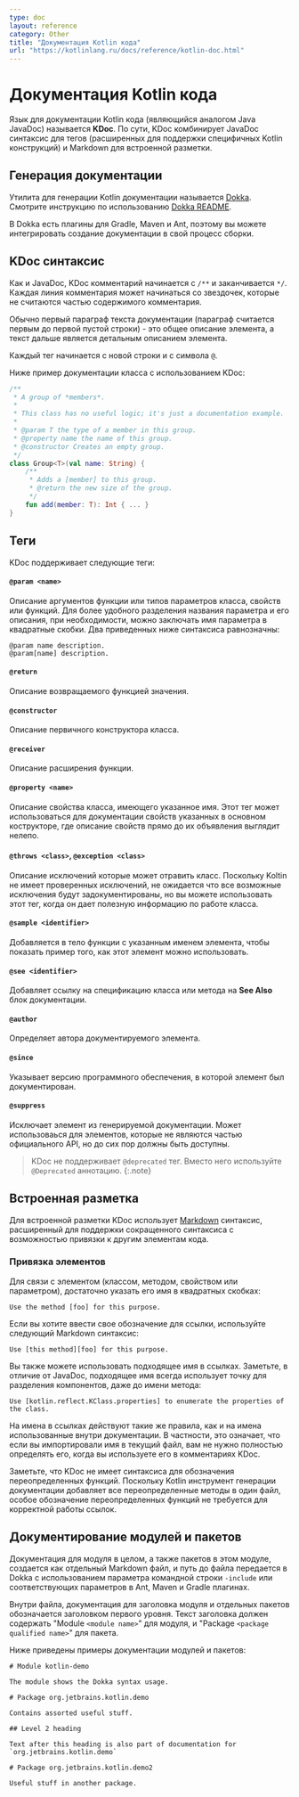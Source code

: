 ```yaml
---
type: doc
layout: reference
category: Other
title: "Документация Kotlin кода"
url: "https://kotlinlang.ru/docs/reference/kotlin-doc.html"
---
```


# Документация Kotlin кода

Язык для документации Kotlin кода (являющийся аналогом Java JavaDoc) называется **KDoc**. По сути, KDoc
комбинирует JavaDoc синтаксис для тегов (расширенных для поддержки специфичных Kotlin конструкций) и Markdown для встроенной разметки.

## Генерация документации

Утилита для генерации Kotlin документации называется [Dokka](https://github.com/Kotlin/dokka). Смотрите инструкцию по использованию
[Dokka README](https://github.com/Kotlin/dokka/blob/master/README.md).

В Dokka есть плагины для Gradle, Maven и Ant, поэтому вы можете интегрировать создание документации в свой процесс сборки.

## KDoc синтаксис

Как и JavaDoc, KDoc комментарий начинается с `/**` и заканчивается `*/`. Каждая линия комментария может начинаться со звездочек, которые не считаются частью содержимого комментария.

Обычно первый параграф текста документации (параграф считается первым до первой пустой строки) - это общее описание элемента, а текст дальше является детальным описанием элемента.

Каждый тег начинается с новой строки и с символа `@`.

Ниже пример документации класса с использованием KDoc:

``` kotlin
/**
 * A group of *members*.
 *
 * This class has no useful logic; it's just a documentation example.
 *
 * @param T the type of a member in this group.
 * @property name the name of this group.
 * @constructor Creates an empty group.
 */
class Group<T>(val name: String) {
    /**
     * Adds a [member] to this group.
     * @return the new size of the group.
     */
    fun add(member: T): Int { ... }
}
```

## Теги

KDoc поддерживает следующие теги:

#### `@param <name>`

Описание аргументов функции или типов параметров класса, свойств или функций.
Для более удобного разделения названия параметра и его описания, при необходимости, можно заключать имя параметра в квадратные скобки. Два приведенных ниже синтаксиса равнозначны:

```
@param name description.
@param[name] description.
```

#### `@return`

Описание возвращаемого функцией значения.

#### `@constructor`

Описание первичного конструктора класса.

#### `@receiver`

Описание расширения функции.

#### `@property <name>`

Описание свойства класса, имеющего указанное имя. Этот тег может использоваться для документации свойств указанных в основном кострукторе, где описание свойств прямо до их объявления выглядит нелепо.

#### `@throws <class>`, `@exception <class>`

Описание исключений которые может отравить класс. Поскольку Koltin не имеет проверенных исключений, не ожидается что все возможные исключения будут задокументированы, но вы можете использовать этот тег, когда он дает полезную информацию по работе класса.

#### `@sample <identifier>`

Добавляется в тело функции с указанным именем элемента, чтобы показать пример того, как этот элемент можно использовать.

#### `@see <identifier>`

Добавляет ссылку на спецификацию класса или метода на **See Also** блок документации.

#### `@author`

Определяет автора документируемого элемента.

#### `@since`

Указывает версию программного обеспечения, в которой элемент был документирован.

#### `@suppress`

Исключает элемент из генерируемой документации. Может использоваься для элементов, которые не являются частью официального API, но до сих пор должны быть доступны.

> KDoc не поддерживает `@deprecated` тег. Вместо него используйте `@Deprecated` аннотацию.
{:.note}


## Встроенная разметка

Для встроенной разметки KDoc использует [Markdown](http://daringfireball.net/projects/markdown/syntax) синтаксис, расширенный для поддержки сокращенного синтаксиса с возможностью привязки к другим элементам кода.

### Привязка элементов

Для связи с элементом (классом, методом, свойством или параметром), достаточно указать его имя в квадратных скобках:

```
Use the method [foo] for this purpose.
```

Если вы хотите ввести свое обозначение для ссылки, используйте следующий Markdown синтаксис:

```
Use [this method][foo] for this purpose.
```

Вы также можете использовать подходящее имя в ссылках. Заметьте, в отличие от JavaDoc, подходящее имя всегда использует точку для разделения компонентов, даже до имени метода:

```
Use [kotlin.reflect.KClass.properties] to enumerate the properties of the class.
```

На имена в ссылках действуют такие же правила, как и на имена использованные внутри документации.
В частности, это означает, что если вы импортировали имя в текущий файл, вам не нужно полностью определять его, когда вы используете его в комментариях KDoc.

Заметьте, что KDoc не имеет синтаксиса для обозначения переопределенных функций. Поскольку Kotlin инструмент генерации документации добавляет все переопределенные методы в один файл, особое обозначение переопределенных функций не требуется для корректной работы ссылок.


## Документирование модулей и пакетов

Документация для модуля в целом, а также пакетов в этом модуле, создается как отдельный Markdown файл,
и путь до файла передается в Dokka с использованием параметра командной строки `-include` или соответствующих параметров в Ant, Maven и Gradle плагинах.

Внутри файла, документация для заголовка модуля и отдельных пакетов обозначается заголовком первого уровня. Текст заголовка должен содержать "Module `<module name>`" для модуля, и "Package `<package qualified name>`" для пакета.

Ниже приведены примеры документации модулей и пакетов:

```
# Module kotlin-demo

The module shows the Dokka syntax usage.

# Package org.jetbrains.kotlin.demo

Contains assorted useful stuff.

## Level 2 heading

Text after this heading is also part of documentation for `org.jetbrains.kotlin.demo`

# Package org.jetbrains.kotlin.demo2

Useful stuff in another package.
```

